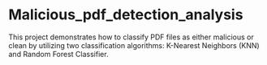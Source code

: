 # Malicious_pdf_detection_analysis
This project demonstrates how to classify PDF files as either malicious or clean by utilizing two classification algorithms: K-Nearest Neighbors (KNN) and Random Forest Classifier.
